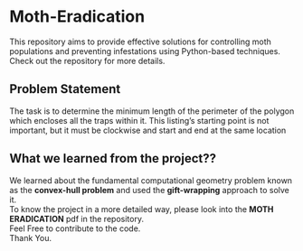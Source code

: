 # Moth-Eradication <br>
This repository aims to provide effective solutions for controlling moth populations and preventing infestations using Python-based techniques. Check out the repository for more details.<br>
## Problem Statement <br>
The task is to determine the minimum length of the perimeter of the polygon which encloses all the traps within it. This listing’s starting point is not important, but it must be clockwise and start and end at the same location <br>
## What we learned from the project?? <br>
We learned about the fundamental computational geometry problem known as the **convex-hull problem** and used the **gift-wrapping** approach to solve it.<br>
To know the project in a more detailed way, please look into the **MOTH ERADICATION** pdf in the repository.<br>
Feel Free to contribute to the code.<br>
Thank You.


